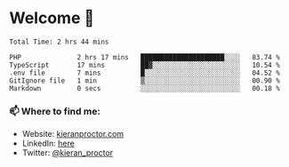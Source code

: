 # Welcome 🦘

<!--START_SECTION:waka-->

```text
Total Time: 2 hrs 44 mins

PHP              2 hrs 17 mins   █████████████████████░░░░   83.74 %
TypeScript       17 mins         ██▓░░░░░░░░░░░░░░░░░░░░░░   10.54 %
.env file        7 mins          █░░░░░░░░░░░░░░░░░░░░░░░░   04.52 %
GitIgnore file   1 min           ▒░░░░░░░░░░░░░░░░░░░░░░░░   00.90 %
Markdown         0 secs          ░░░░░░░░░░░░░░░░░░░░░░░░░   00.18 %
```

<!--END_SECTION:waka-->

### 📫 Where to find me:

-   Website: [kieranproctor.com](https://kieranproctor.com/)
-   LinkedIn: [here](https://www.linkedin.com/in/kieran-proctor-086b5a159/)
-   Twitter: [@kieran_proctor](https://twitter.com/kieran_proctor)
